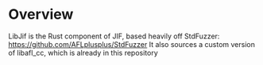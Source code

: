# Overview

LibJif is the Rust component of JIF, based heavily off StdFuzzer: https://github.com/AFLplusplus/StdFuzzer
It also sources a custom version of libafl_cc, which is already in this repository